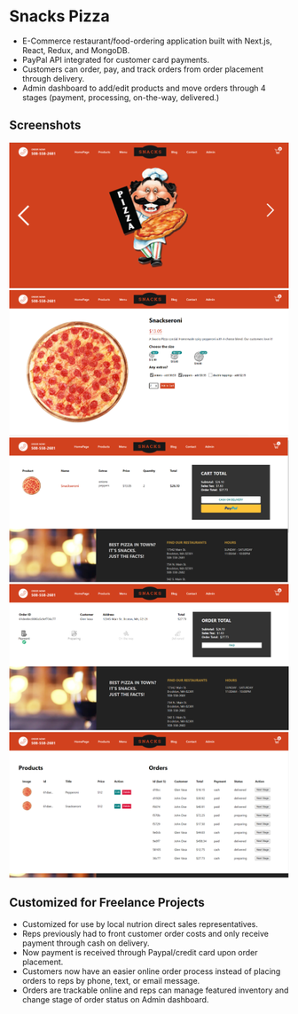 # Snacks Pizza
 
- E-Commerce restaurant/food-ordering application built with Next.js, React, Redux, and MongoDB. 
- PayPal API integrated for customer card payments. 
- Customers can order, pay, and track orders from order placement through delivery.
- Admin dashboard to add/edit products and move orders through 4 stages (payment, processing, on-the-way, delivered.)

## Screenshots
<img src="public/images/screenshots/homepage.png">  
<img src="public/images/screenshots/orderscreen.png">
<img src="public/images/screenshots/cartcheckout.png">
<img src="public/images/screenshots/ordertracker.png">
<img src="public/images/screenshots/admin.png">

 
## Customized for Freelance Projects
- Customized for use by local nutrion direct sales representatives.
- Reps previously had to front customer order costs and only receive payment through cash on delivery.
- Now payment is received through Paypal/credit card upon order placement.
- Customers now have an easier online order process instead of placing orders to reps by phone, text, or email message.
- Orders are trackable online and reps can manage featured inventory and change stage of order status on Admin dashboard.  
